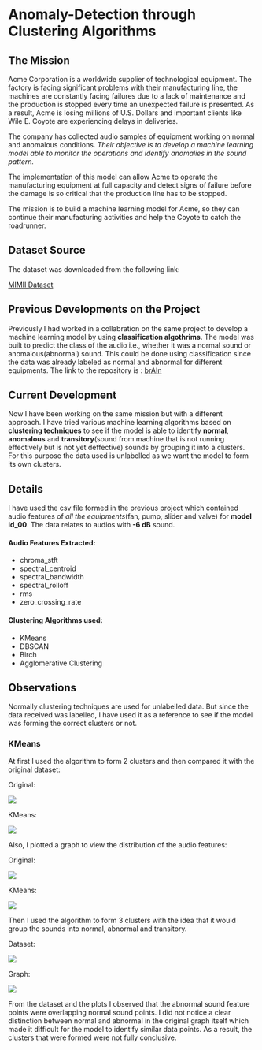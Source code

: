 # Anomaly-Detection through Clustering Algorithms


## The Mission

Acme Corporation is a worldwide supplier of technological equipment. The factory is facing significant problems with their manufacturing line, the machines are constantly facing failures due to a lack of maintenance and the production is stopped every time an unexpected failure is presented. As a result, Acme is losing millions of U.S. Dollars and important clients like Wile E. Coyote are experiencing delays in deliveries.

The company has collected audio samples of equipment working on normal and anomalous conditions. *Their objective is to develop a machine learning model able to monitor the operations and identify anomalies in the sound pattern.*

The implementation of this model can allow Acme to operate the manufacturing equipment at full capacity and detect signs of failure before the damage is so critical that the production line has to be stopped.

The mission is to build a machine learning model for Acme, so they can continue their manufacturing activities and help the Coyote to catch the roadrunner.


## Dataset Source

The dataset was downloaded from the following link:

[MIMII Dataset](https://zenodo.org/record/3384388#.YbNVkb3MJPZ)

## Previous Developments on the Project

Previously I had worked in a collabration on the same project to develop a machine learning model by using **classification algothrims**.
The model was built to predict the class of the audio i.e., whether it was a normal sound or anomalous(abnormal) sound. This could be done using classification since the data was already labeled as normal and abnormal for different equipments.
The link to the repository is : [brAIn](https://github.com/N1chelle/brAIn)

## Current Development

Now I have been working on the same mission but with a different approach. I have tried various machine learning algorithms based on **clustering techniques** to see if the model is able to identify **normal**, **anomalous** and **transitory**(sound from machine that is not running effectively but is not yet deffective) sounds by grouping it into a clusters. For this purpose the data used is unlabelled as we want the model to form its own clusters.

## Details

I have used the csv file formed in the previous project which contained audio features of *all the equipments*(fan, pump, slider and valve) for **model id_00**. The data relates to audios with **-6 dB** sound.

#### Audio Features Extracted:
* chroma_stft	
* spectral_centroid	
* spectral_bandwidth	
* spectral_rolloff	
* rms	
* zero_crossing_rate	

#### Clustering Algorithms used:
* KMeans
* DBSCAN
* Birch
* Agglomerative Clustering

## Observations

Normally clustering techniques are used for unlabelled data. But since the data received was labelled, I have used it as a reference to see if the model was forming the correct clusters or not.

### KMeans

At first I used the algorithm to form 2 clusters and then compared it with the original dataset:

Original: 

![](https://github.com/N1chelle/Anomaly-Detection---Clustering/blob/main/Images/original_class.png?raw=true)  

KMeans:

![](https://github.com/N1chelle/Anomaly-Detection---Clustering/blob/main/Images/KMeans_cluster.png?raw=true)

Also, I plotted a graph to view the distribution of the audio features:

Original:

![](https://github.com/N1chelle/Anomaly-Detection---Clustering/blob/main/Images/original_plot.png?raw=true)

KMeans:

![](https://github.com/N1chelle/Anomaly-Detection---Clustering/blob/main/Images/KMeans_plot.png?raw=true)

Then I used the algorithm to form 3 clusters with the idea that it would group the sounds into normal, abnormal and transitory.

Dataset:

![](https://github.com/N1chelle/Anomaly-Detection---Clustering/blob/main/Images/KMeans_cluster3.png?raw=true)

Graph:

![](https://github.com/N1chelle/Anomaly-Detection---Clustering/blob/main/Images/KMeans_plot3.png?raw=true)


From the dataset and the plots I observed that the abnormal sound feature points were overlapping normal sound points.
I did not notice a clear distinction between normal and abnormal in the original graph itself which made it difficult for the model to identify similar data points. As a result, the clusters that were formed were not fully conclusive.




